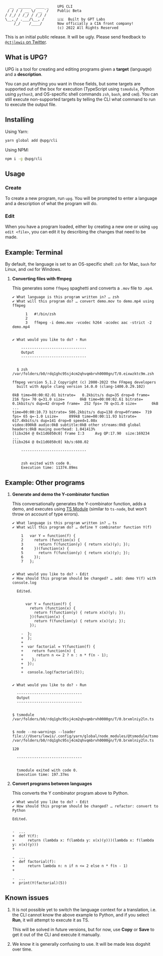 ```
  __  ______  ____ _    UPG CLI
 / / / / __ \/ __ `/    Public Beta
/ /_/ / /_/ / /_/ /     
\__,_/ .___/\__, /      🇺🇸  Built by GPT Labs
    /_/    /____/       Now officially a CIA front company!
                        (c) 2022 All Rights Reserved
```

This is an initial public release. It will be ugly. Please send feedback to
[`@ctjlewis` on
Twitter](https://twitter.com/ctjlewis).

## What is UPG?

UPG is a tool for creating and editing programs given a **target** (language)
and a **description**.

You can put anything you want in those fields, but some targets are supported
out of the box for execution (TypeScript using `tsmodule`, Python using
`python3`, and OS-specific shell commands `zsh`, `bash`, and `cmd`). You can
still execute non-supported targets by telling the CLI what command to run to
execute the output file.

## Installing

Using Yarn:

```bash
yarn global add @upg/cli
```

Using NPM:

```bash
npm i -g @upg/cli
```

## Usage

### Create

To create a new program, run `upg`. You will be prompted to enter a language and
a description of what the program will do.

### Edit

When you have a program loaded, either by creating a new one or using `upg edit
<file>`, you can edit it by describing the changes that need to be made.

## Example: Terminal

By default, the language is set to an OS-specific shell: `zsh` for Mac, `bash`
for Linux, and `cmd` for Windows.

1. **Converting files with ffmpeg**

    This generates some `ffmpeg` spaghetti and converts a `.mov` file to `.mp4`.

    ```
    ✔ What language is this program written in? … zsh
    ✔ What will this program do? … convert demo.mov to demo.mp4 using ffmpeg
        
          1   #!/bin/zsh
          2   
          3   ffmpeg -i demo.mov -vcodec h264 -acodec aac -strict -2 demo.mp4
        
        
    ✔ What would you like to do? › Run
        
        ------------------------------
        Output
        ------------------------------
        
      
      $ zsh /var/folders/b0/rdq1ghc95sj4cm2qhvqmbrvh0000gn/T/0.eixwzktc9m.zsh
      
    ffmpeg version 5.1.2 Copyright (c) 2000-2022 the FFmpeg developers
      built with Apple clang version 14.0.0 (clang-1400.0.29.102)
      
    0kB time=00:00:02.01 bitrate=   0.2kbits/s dup=35 drop=0 frame=  216 fps= 70 q=31.0 size=       0kB time=00:00:02.61 bitrate=   0.1kbits/s dup=42 drop=0 frame=  252 fps= 70 q=31.0 size=       0kB 
    ...
    time=00:00:10.73 bitrate= 586.2kbits/s dup=138 drop=0frame=  719 fps= 65 q=-1.0 Lsize=     899kB time=00:00:11.93 bitrate= 617.4kbits/s dup=141 drop=0 speed=1.08x    
    video:890kB audio:0kB subtitle:0kB other streams:0kB global headers:0kB muxing overhead: 1.041413%
    [libx264 @ 0x11d6050c0] frame I:3     Avg QP:17.90  size:169234
    ...
    [libx264 @ 0x11d6050c0] kb/s:608.02
        
        ------------------------------
        
        
        zsh exited with code 0.
        Execution time: 11374.89ms
    ```

## Example: Other programs

1. **Generate and demo the Y-combinator function**

    This conversationally generates the Y-combinator function, adds a demo, and
    executes using [TS Module](https://github.com/tsmodule/tsmodule) (similar to
    `ts-node`, but won't throw on account of type errors).

    ```
    ✔ What language is this program written in? … ts
    ✔ What will this program do? … define Y combinator function Y(f)
      
        1   var Y = function(f) {
        2     return (function(x) {
        3       return f(function(y) { return x(x)(y); });
        4     })(function(x) {
        5       return f(function(y) { return x(x)(y); });
        6     });
        7   };
      
      
    ✔ What would you like to do? › Edit
    ✔ How should this program should be changed? … add: demo Y(f) with console.log
      
      Edited.
      
      
          var Y = function(f) {
            return (function(x) {
              return f(function(y) { return x(x)(y); });
            })(function(x) {
              return f(function(y) { return x(x)(y); });
            });
          
        -  };
        +  };
        +  
        +  var factorial = Y(function(f) {
        +    return function(n) {
        +      return n <= 2 ? n : n * f(n - 1);
        +    };
        +  });
        +  
        +  console.log(factorial(5));
      
      
    ✔ What would you like to do? › Run
      
      ------------------------------
      Output
      ------------------------------
      

    $ tsmodule /var/folders/b0/rdq1ghc95sj4cm2qhvqmbrvh0000gn/T/0.brxmlniy2ln.ts


    $ node --no-warnings --loader file:///Users/lewis/.config/yarn/global/node_modules/@tsmodule/tsmodule/dist/loader/index.js /var/folders/b0/rdq1ghc95sj4cm2qhvqmbrvh0000gn/T/0.brxmlniy2ln.ts

    120
      
      ------------------------------
      
      
      tsmodule exited with code 0.
      Execution time: 197.37ms
    ```

2. **Convert programs between languages**

    This converts the Y combinator program above to Python.

    ```
    ✔ What would you like to do? › Edit
    ✔ How should this program should be changed? … refactor: convert to Python
  
    Edited.

  
    -  ...
    +  def Y(f):
    +      return (lambda x: f(lambda y: x(x)(y)))(lambda x: f(lambda y: x(x)(y)))
    +       
       
    -  ...
    +  def factorial(f):
    +      return lambda n: n if n <= 2 else n * f(n - 1)
    +       
       
    -  ...
    +  print(Y(factorial)(5))
    ```

## Known issues

  1. It is not possible yet to switch the language context for a translation,
      i.e. the CLI cannot know the above example to Python, and if you select
      **Run**, it will attempt to execute it as TS.
  
      This will be solved in future versions, but for now, use **Copy** or
      **Save** to get it out of the CLI and execute it manually.

  2. We know it is generally confusing to use. It will be made less dogshit over
     time.